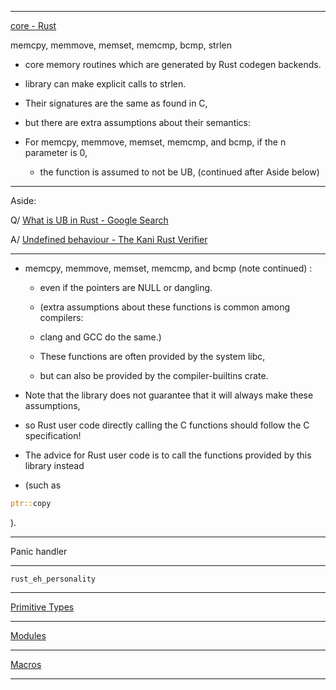 ____

[core - Rust](https://doc.rust-lang.org/nightly/core/index.html)

memcpy, memmove, memset, memcmp, bcmp, strlen 

- core memory routines which are generated by Rust codegen backends.

- library can make explicit calls to strlen.

- Their signatures are the same as found in C,

- but there are extra assumptions about their semantics:

- For memcpy, memmove, memset, memcmp, and bcmp, if the n parameter is 0,

  - the function is assumed to not be UB, (continued after Aside below)
 
____

Aside:

Q/ [What is UB in Rust - Google Search](https://www.google.com/search?q=What+is+UB+in+Rust&oq=What+is+UB+in+Rust&gs_lcrp=EgZjaHJvbWUyBggAEEUYOTIKCAEQABiABBiiBDIKCAIQABiiBBiJBTIKCAMQABiABBiiBDIKCAQQABiABBiiBDIKCAUQABiABBiiBNIBCTEzMzA3ajBqN6gCALACAA&sourceid=chrome&ie=UTF-8)

A/ [Undefined behaviour - The Kani Rust Verifier](https://model-checking.github.io/kani/undefined-behaviour.html#:~:text=Note%3A%20Undefined%20behavior%20affects%20the,also%20affect%20the%20Rust%20code.)

____

- memcpy, memmove, memset, memcmp, and bcmp (note continued) :

  - even if the pointers are NULL or dangling.

  - (extra assumptions about these functions is common among compilers:

  - clang and GCC do the same.)

  - These functions are often provided by the system libc,

  - but can also be provided by the compiler-builtins crate.

- Note that the library does not guarantee that it will always make these assumptions,

- so Rust user code directly calling the C functions should follow the C specification!

- The advice for Rust user code is to call the functions provided by this library instead

- (such as

```rust
ptr::copy
```

).

____

Panic handler

____

`rust_eh_personality`

____

[Primitive Types](https://doc.rust-lang.org/nightly/core/index.html#primitives)

____

[Modules](https://doc.rust-lang.org/nightly/core/index.html#modules)

____

[Macros](https://doc.rust-lang.org/nightly/core/index.html#macros)

____

